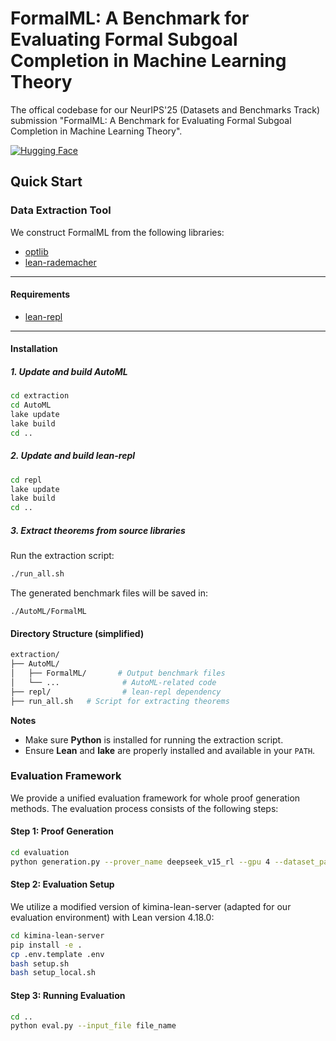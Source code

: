 # FormalML: A Benchmark for Evaluating Formal Subgoal Completion in Machine Learning Theory

The offical codebase for our NeurIPS'25 (Datasets and Benchmarks Track) submission "FormalML: A Benchmark for Evaluating Formal Subgoal Completion in Machine Learning Theory".


[![Hugging Face](https://img.shields.io/badge/Hugging%20Face-FormalML-yellow.svg)](https://huggingface.co/datasets/zzhisthebest/LeanBenchmark)
## Quick Start
### Data Extraction Tool 

We construct FormalML from the following libraries:

- [optlib](https://github.com/Lizn-zn/optlib)  
- [lean-rademacher](https://github.com/njuyxw/lean-rademacher)

---

#### Requirements

- [lean-repl](https://github.com/leanprover-community/repl)

---

#### Installation

##### 1. Update and build AutoML

```bash
cd extraction
cd AutoML
lake update
lake build
cd ..
```

##### 2. Update and build lean-repl

```bash
cd repl
lake update
lake build
cd ..
```
##### 3. Extract theorems from source libraries
Run the extraction script:
```bash
./run_all.sh
```
The generated benchmark files will be saved in:
```
./AutoML/FormalML
```

#### Directory Structure (simplified)

```bash
extraction/
├── AutoML/
│   ├── FormalML/       # Output benchmark files
│   └── ...              # AutoML-related code
├── repl/                # lean-repl dependency
├── run_all.sh   # Script for extracting theorems
```

**Notes**

- Make sure **Python** is installed for running the extraction script.
- Ensure **Lean** and **lake** are properly installed and available in your `PATH`.

### Evaluation Framework

We provide a unified evaluation framework for whole proof generation methods. The evaluation process consists of the following steps:

#### Step 1: Proof Generation
```bash
cd evaluation
python generation.py --prover_name deepseek_v15_rl --gpu 4 --dataset_path "zzhisthebest/LeanBenchmark" --n 32
```

#### Step 2: Evaluation Setup
We utilize a modified version of kimina-lean-server (adapted for our evaluation environment) with Lean version 4.18.0:
```bash
cd kimina-lean-server
pip install -e .
cp .env.template .env
bash setup.sh 
bash setup_local.sh
```

#### Step 3: Running Evaluation
```bash
cd ..
python eval.py --input_file file_name
```

